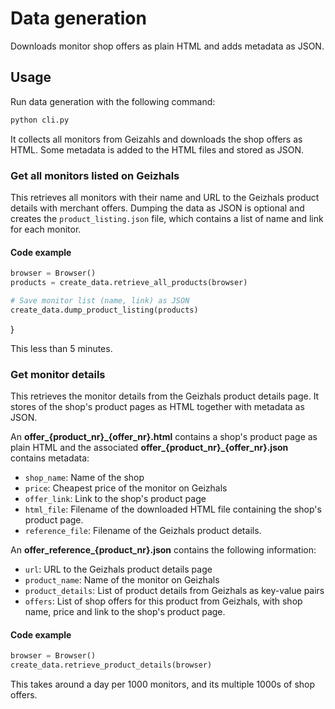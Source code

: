 # Data generation

Downloads monitor shop offers as plain HTML and adds metadata as JSON.

## Usage

Run data generation with the following command:

```bash
python cli.py
```

It collects all monitors from Geizahls and downloads the shop offers as HTML. 
Some metadata is added to the HTML files and stored as JSON. 

### Get all monitors listed on Geizhals

This retrieves all monitors with their name and URL to the Geizhals product details with merchant offers.
Dumping the data as JSON is optional and creates the `product_listing.json` file, which contains a list of name and 
link for each monitor.

#### Code example
```python
browser = Browser()
products = create_data.retrieve_all_products(browser)

# Save monitor list (name, link) as JSON 
create_data.dump_product_listing(products)
```
}

This less than 5 minutes.


### Get monitor details

This retrieves the monitor details from the Geizhals product details page.
It stores of the shop's product pages as HTML together with metadata as JSON.

An **offer_{product_nr}_{offer_nr}.html** contains a shop's product page as plain HTML and 
the associated **offer_{product_nr}_{offer_nr}.json** contains metadata:
- `shop_name`: Name of the shop
- `price`: Cheapest price of the monitor on Geizhals
- `offer_link`: Link to the shop's product page
- `html_file`: Filename of the downloaded HTML file containing the shop's product page.
- `reference_file`: Filename of the Geizhals product details.

An **offer_reference_{product_nr}.json** contains the following information:
- `url`: URL to the Geizhals product details page
- `product_name`: Name of the monitor on Geizhals
- `product_details`: List of product details from Geizhals as key-value pairs
- `offers`: List of shop offers for this product from Geizhals, with shop name, price and link to the shop's product 
  page.

#### Code example
```python
browser = Browser()
create_data.retrieve_product_details(browser)
```

This takes around a day per 1000 monitors, and its multiple 1000s of shop offers.

